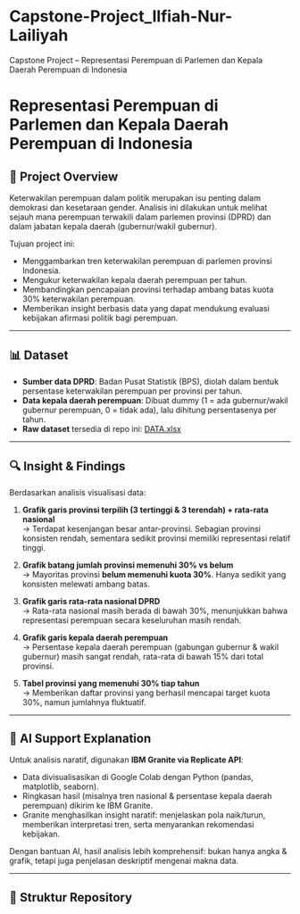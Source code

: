 # Capstone-Project_Ilfiah-Nur-Lailiyah
Capstone Project – Representasi Perempuan di Parlemen dan Kepala Daerah Perempuan di Indonesia

# Representasi Perempuan di Parlemen dan Kepala Daerah Perempuan di Indonesia

## 📖 Project Overview
Keterwakilan perempuan dalam politik merupakan isu penting dalam demokrasi dan kesetaraan gender. Analisis ini dilakukan untuk melihat sejauh mana perempuan terwakili dalam parlemen provinsi (DPRD) dan dalam jabatan kepala daerah (gubernur/wakil gubernur).  

Tujuan project ini:
- Menggambarkan tren keterwakilan perempuan di parlemen provinsi Indonesia.
- Mengukur keterwakilan kepala daerah perempuan per tahun.
- Membandingkan pencapaian provinsi terhadap ambang batas kuota 30% keterwakilan perempuan.
- Memberikan insight berbasis data yang dapat mendukung evaluasi kebijakan afirmasi politik bagi perempuan.

---

## 📊 Dataset
- **Sumber data DPRD**: Badan Pusat Statistik (BPS), diolah dalam bentuk persentase keterwakilan perempuan per provinsi per tahun.
- **Data kepala daerah perempuan**: Dibuat dummy (1 = ada gubernur/wakil gubernur perempuan, 0 = tidak ada), lalu dihitung persentasenya per tahun.
- **Raw dataset** tersedia di repo ini: [DATA.xlsx](./DATA.xlsx)

---

## 🔍 Insight & Findings
Berdasarkan analisis visualisasi data:

1. **Grafik garis provinsi terpilih (3 tertinggi & 3 terendah) + rata-rata nasional**  
   → Terdapat kesenjangan besar antar-provinsi. Sebagian provinsi konsisten rendah, sementara sedikit provinsi memiliki representasi relatif tinggi.  

2. **Grafik batang jumlah provinsi memenuhi 30% vs belum**  
   → Mayoritas provinsi **belum memenuhi kuota 30%**. Hanya sedikit yang konsisten melewati ambang batas.  

3. **Grafik garis rata-rata nasional DPRD**  
   → Rata-rata nasional masih berada di bawah 30%, menunjukkan bahwa representasi perempuan secara keseluruhan masih rendah.  

4. **Grafik garis kepala daerah perempuan**  
   → Persentase kepala daerah perempuan (gabungan gubernur & wakil gubernur) masih sangat rendah, rata-rata di bawah 15% dari total provinsi.  

5. **Tabel provinsi yang memenuhi 30% tiap tahun**  
   → Memberikan daftar provinsi yang berhasil mencapai target kuota 30%, namun jumlahnya fluktuatif.  

---

## 🤖 AI Support Explanation
Untuk analisis naratif, digunakan **IBM Granite via Replicate API**:  
- Data divisualisasikan di Google Colab dengan Python (pandas, matplotlib, seaborn).  
- Ringkasan hasil (misalnya tren nasional & persentase kepala daerah perempuan) dikirim ke IBM Granite.  
- Granite menghasilkan insight naratif: menjelaskan pola naik/turun, memberikan interpretasi tren, serta menyarankan rekomendasi kebijakan.  

Dengan bantuan AI, hasil analisis lebih komprehensif: bukan hanya angka & grafik, tetapi juga penjelasan deskriptif mengenai makna data.  

---

## 📂 Struktur Repository
